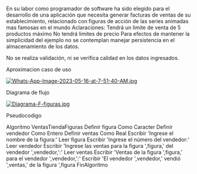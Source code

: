 En su labor como programador de software ha sido elegido para el desarrollo de una aplicación que necesita generar facturas de ventas de su establecimiento, relacionado con figuras de acción de las series animadas mas famosas en el mundo 
Aclaraciones: 
Tendrá un limite de venta de 5 productos máximo 
No tendrá limites de precio 
Para efectos de mantener la simplicidad del ejemplo no se contemplan manejar persistencia 
en el almacenamiento de los datos. 

No se realiza validación, ni se verifica calidad en los datos ingresados.

Aproximacion caso de uso 

[![Whats-App-Image-2023-05-16-at-7-51-40-AM.jpg](https://i.postimg.cc/pXXWRMXM/Whats-App-Image-2023-05-16-at-7-51-40-AM.jpg)](https://postimg.cc/c62yBjnF)

Diagrama de flujo 


[![Diagrama-F-figuras.jpg](https://i.postimg.cc/J7pNzB6n/Diagrama-F-figuras.jpg)](https://postimg.cc/QVW96VrG)


Pseudocodigo


Algoritmo VentasTiendaFiguras
Definir figura Como Caracter
Definir vendedor Como Entero
Definir ventas Como Real
Escribir 'Ingrese el nombre de la figura:'
Leer figura
Escribir 'Ingrese el número del vendedor:'
Leer vendedor
Escribir 'Ingrese las ventas para la figura ',figura,' del vendedor ',vendedor,':'
Leer ventas
Escribir 'Ventas de la figura ',figura,' para el vendedor ',vendedor,':'
Escribir 'El vendedor ',vendedor,' vendió ',ventas,' de la figura ',figura
FinAlgoritmo

